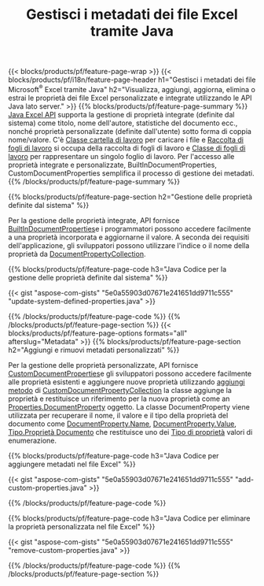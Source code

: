 ﻿---
title: Gestisci i metadati dei file Excel tramite Java
url: /it/java/metadata/
description: Visualizza, aggiungi, modifica, rimuovi o estrai i metadati dei file Excel con poche righe di codice Java
---
{{< blocks/products/pf/feature-page-wrap >}}
{{< blocks/products/pf/i18n/feature-page-header h1="Gestisci i metadati dei file Microsoft<sup>&reg;</sup> Excel tramite Java" h2="Visualizza, aggiungi, aggiorna, elimina o estrai le proprietà dei file Excel personalizzate e integrate utilizzando le API Java lato server." >}}
{{% blocks/products/pf/feature-page-summary %}}
[Java Excel API](/cells/java/) supporta la gestione di proprietà integrate (definite dal sistema) come titolo, nome dell'autore, statistiche del documento ecc., nonché proprietà personalizzate (definite dall'utente) sotto forma di coppia nome/valore. C'è [Classe cartella di lavoro](https://reference.aspose.com/cells/java/com.aspose.cells/Workbook) per caricare i file e [Raccolta di fogli di lavoro](https://reference.aspose.com/cells/java/com.aspose.cells/WorksheetCollection) si occupa della raccolta di fogli di lavoro e [Classe di fogli di lavoro](https://reference.aspose.com/cells/java/com.aspose.cells/Worksheet) per rappresentare un singolo foglio di lavoro. Per l'accesso alle proprietà integrate e personalizzate, BuiltInDocumentProperties, CustomDocumentProperties semplifica il processo di gestione dei metadati. 
{{% /blocks/products/pf/feature-page-summary %}}

{{% blocks/products/pf/feature-page-section h2="Gestione delle proprietà definite dal sistema" %}}

Per la gestione delle proprietà integrate, API fornisce [BuiltInDocumentProperties](https://reference.aspose.com/cells/java/com.aspose.cells/worksheetcollection#BuiltInDocumentProperties)e i programmatori possono accedere facilmente a una proprietà incorporata e aggiornarne il valore. A seconda dei requisiti dell'applicazione, gli sviluppatori possono utilizzare l'indice o il nome della proprietà da [DocumentPropertyCollection](https://reference.aspose.com/cells/java/com.aspose.cells/DocumentPropertyCollection). 

{{% blocks/products/pf/feature-page-code h3="Java Codice per la gestione delle proprietà definite dal sistema" %}}

{{< gist "aspose-com-gists" "5e0a55903d07671e241651dd9711c555" "update-system-defined-properties.java" >}}

{{% /blocks/products/pf/feature-page-code %}}
{{% /blocks/products/pf/feature-page-section %}}
{{< blocks/products/pf/feature-page-options formats="all" afterslug="Metadata" >}}
{{% blocks/products/pf/feature-page-section h2="Aggiungi e rimuovi metadati personalizzati" %}}

Per la gestione delle proprietà personalizzate, API fornisce [CustomDocumentProperties](https://reference.aspose.com/cells/java/com.aspose.cells/worksheetcollection#CustomDocumentProperties)e gli sviluppatori possono accedere facilmente alle proprietà esistenti e aggiungere nuove proprietà utilizzando [aggiungi metodo](https://reference.aspose.com/cells/java/com.aspose.cells/customdocumentpropertycollection#add(java.lang.String,%20boolean)) di [CustomDocumentPropertyCollection](https://reference.aspose.com/cells/java/com.aspose.cells/CustomDocumentPropertyCollection) la classe aggiunge la proprietà e restituisce un riferimento per la nuova proprietà come an [Properties.DocumentProperty](https://reference.aspose.com/cells/java/com.aspose.cells/DocumentProperty) oggetto. La classe DocumentProperty viene utilizzata per recuperare il nome, il valore e il tipo della proprietà del documento come [DocumentProperty.Name](https://reference.aspose.com/cells/java/com.aspose.cells/documentproperty#Name), [DocumentProperty.Value](https://reference.aspose.com/cells/java/com.aspose.cells/documentproperty#Value),  [Tipo.Proprietà Documento](https://reference.aspose.com/cells/java/com.aspose.cells/documentproperty#Type) che restituisce uno dei [Tipo di proprietà](https://reference.aspose.com/cells/java/com.aspose.cells/PropertyType) valori di enumerazione. 
 
{{% blocks/products/pf/feature-page-code h3="Java Codice per aggiungere metadati nel file Excel" %}}

{{< gist "aspose-com-gists" "5e0a55903d07671e241651dd9711c555" "add-custom-properties.java" >}}

{{% /blocks/products/pf/feature-page-code %}}


{{% blocks/products/pf/feature-page-code h3="Java Codice per eliminare la proprietà personalizzata nel file Excel" %}}

{{< gist "aspose-com-gists" "5e0a55903d07671e241651dd9711c555" "remove-custom-properties.java" >}}

{{% /blocks/products/pf/feature-page-code %}}
{{% /blocks/products/pf/feature-page-section %}}
